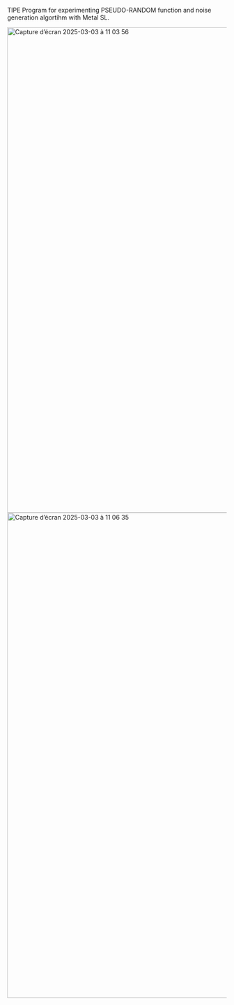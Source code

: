 TIPE Program for experimenting PSEUDO-RANDOM function and noise generation algortihm with Metal SL.

<img width="1112" alt="Capture d’écran 2025-03-03 à 11 03 56" src="https://github.com/user-attachments/assets/0678f83d-06fa-41f3-8e4f-4ddba8c4e4f1" />
<img width="1112" alt="Capture d’écran 2025-03-03 à 11 06 35" src="https://github.com/user-attachments/assets/e7c81a48-08c6-486a-a76e-977f0538fc74" />
